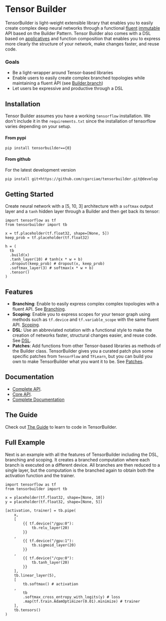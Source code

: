 # Tensor Builder
TensorBuilder is light-weight extensible library that enables you to easily create complex deep neural networks through a functional [fluent](https://en.wikipedia.org/wiki/Fluent_interface) [immutable](https://en.wikipedia.org/wiki/Immutable_object) API based on the Builder Pattern. Tensor Builder also comes with a DSL based on [applicatives](http://learnyouahaskell.com/functors-applicative-functors-and-monoids) and function composition that enables you to express more clearly the structure of your network, make changes faster, and reuse code.

### Goals

* Be a light-wrapper around Tensor-based libraries
* Enable users to easily create complex branched topologies while maintaining a fluent API (see [Builder.branch](http://cgarciae.github.io/tensorbuilder/api/builder.m.html#tensorbuilder.api.builder.Builder.branch))
* Let users be expressive and productive through a DSL

## Installation
Tensor Builder assumes you have a working `tensorflow` installation. We don't include it in the `requirements.txt` since the installation of tensorflow varies depending on your setup.

#### From pypi
```
pip install tensorbuilder=={0}
```

#### From github
For the latest development version
```
pip install git+https://github.com/cgarciae/tensorbuilder.git@develop
```

## Getting Started

Create neural network with a [5, 10, 3] architecture with a `softmax` output layer and a `tanh` hidden layer through a Builder and then get back its tensor:

    import tensorflow as tf
    from tensorbuilder import tb

    x = tf.placeholder(tf.float32, shape=[None, 5])
    keep_prob = tf.placeholder(tf.float32)

    h = (
      tb
      .build(x)
      .tanh_layer(10) # tanh(x * w + b)
      .dropout(keep_prob) # dropout(x, keep_prob)
      .softmax_layer(3) # softmax(x * w + b)
      .tensor()
    )

## Features
* **Branching**: Enable to easily express complex complex topologies with a fluent API. See [Branching](https://cgarciae.gitbooks.io/tensorbuilder/content/branching/).
* **Scoping**: Enable you to express scopes for your tensor graph using methods such as `tf.device` and `tf.variable_scope` with the same fluent API. [Scoping](https://cgarciae.gitbooks.io/tensorbuilder/content/scoping/).
* **DSL**: Use an abbreviated notation with a functional style to make the creation of networks faster, structural changes easier, and reuse code. See [DSL](https://cgarciae.gitbooks.io/tensorbuilder/content/dsl/).
* **Patches**: Add functions from other Tensor-based libraries as methods of the Builder class. TensorBuilder gives you a curated patch plus some specific patches from `TensorFlow` and `TFLearn`, but you can build you own to make TensorBuilder what you want it to be. See [Patches](https://cgarciae.gitbooks.io/tensorbuilder/content/patches/).

## Documentation
* [Complete API](http://cgarciae.github.io/tensorbuilder/api/index.html).
* [Core API](http://cgarciae.github.io/tensorbuilder/core/index.html).
* [Complete Documentation](http://cgarciae.github.io/tensorbuilder/index.html)

## The Guide
Check out [The Guide](https://cgarciae.gitbooks.io/tensorbuilder/content/) to learn to code in TensorBuilder.

## Full Example
Next is an example with all the features of TensorBuilder including the DSL, branching and scoping. It creates a branched computation where each branch is executed on a different device. All branches are then reduced to a single layer, but the computation is the branched again to obtain both the activation function and the trainer.

    import tensorflow as tf
    from tensorbuilder import tb

    x = placeholder(tf.float32, shape=[None, 10])
    y = placeholder(tf.float32, shape=[None, 5])

    [activation, trainer] = tb.pipe(
        x,
        [
            {{ tf.device("/gpu:0"):
                tb.relu_layer(20)
            }}
        ,
            {{ tf.device("/gpu:1"):
                tb.sigmoid_layer(20)
            }}
        ,
            {{ tf.device("/cpu:0"):
                tb.tanh_layer(20)
            }}
        ],
        tb.linear_layer(5),
        [
            tb.softmax() # activation
        ,
            tb
            .softmax_cross_entropy_with_logits(y) # loss
            .map(tf.train.AdamOptimizer(0.01).minimize) # trainer
        ],
        tb.tensors()
    )



